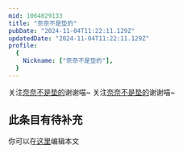```yaml
---
mid: 1064029133
title: "奈奈不是垫的"
pubDate: "2024-11-04T11:22:11.129Z"
updatedDate: "2024-11-04T11:22:11.129Z"
profile:
  {
    Nickname: ["奈奈不是垫的"],
  }
---
```


关注[奈奈不是垫的](https://space.bilibili.com/1064029133)谢谢喵~ 关注[奈奈不是垫的](https://space.bilibili.com/1064029133)谢谢喵~

## 此条目有待补充
你可以在[这里](https://github.com/Yuhanawa/VTuber.ICU-Content/edit/master/v/奈奈不是垫的/index.md)编辑本文
